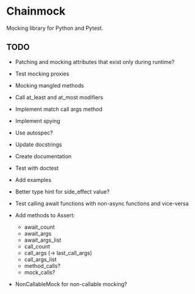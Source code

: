 # Chainmock

Mocking library for Python and Pytest.

## TODO

- Patching and mocking attributes that exist only during runtime?

- Test mocking proxies
- Mocking mangled methods
- Call at_least and at_most modifiers
- Implement match call args method
- Implement spying
- Use autospec?
- Update docstrings
- Create documentation
- Test with doctest
- Add examples
- Better type hint for side_effect value?
- Test calling await functions with non-async functions and vice-versa
- Add methods to Assert:
  - await_count
  - await_args
  - await_args_list
  - call_count
  - call_args (-> last_call_args)
  - call_args_list
  - method_calls?
  - mock_calls?
- NonCallableMock for non-callable mocking?
